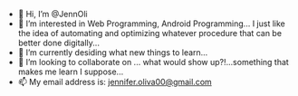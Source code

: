 - 👋 Hi, I’m @JennOli
- 👀 I’m interested in Web Programming, Android Programming... I just like the idea of automating and optimizing whatever procedure that can be better done digitally...
- 🌱 I’m currently desiding what new things to learn...
- 💞️ I’m looking to collaborate on ... what would show up?!...something that makes me learn I suppose...
- 📫 My email address is: jennifer.oliva00@gmail.com

<!---
JennOli/JennOli is a ✨ special ✨ repository because its `README.md` (this file) appears on your GitHub profile.
You can click the Preview link to take a look at your changes.
--->
